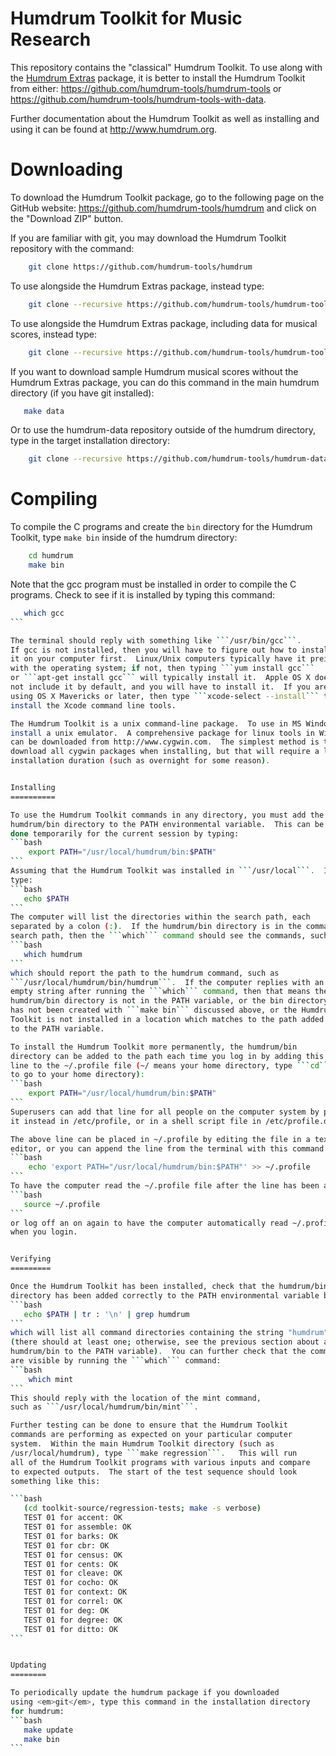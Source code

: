 Humdrum Toolkit for Music Research
==================================

This repository contains the "classical" Humdrum Toolkit.
To use along with the [Humdrum Extras](https://github.com/craigsapp/humextra) 
package, it is better to install the Humdrum Toolkit from either:
   https://github.com/humdrum-tools/humdrum-tools 
or
   https://github.com/humdrum-tools/humdrum-tools-with-data.

Further documentation about the Humdrum Toolkit as well 
as installing and using it can be found at http://www.humdrum.org.


Downloading
===============================

To download the Humdrum Toolkit package, go to the following page 
on the GitHub website:
  https://github.com/humdrum-tools/humdrum
and click on the "Download ZIP" button.

If you are familiar with git, you may download the Humdrum Toolkit 
repository with the command:
```bash
    git clone https://github.com/humdrum-tools/humdrum
```

To use alongside the Humdrum Extras package, instead type:
```bash
    git clone --recursive https://github.com/humdrum-tools/humdrum-tools
```

To use alongside the Humdrum Extras package, including data for 
musical scores, instead type:
```bash
    git clone --recursive https://github.com/humdrum-tools/humdrum-tools-with-data humdrum-tools
```

If you want to download sample Humdrum musical scores without the 
Humdrum Extras package, you can do this command in the main humdrum
directory (if you have git installed):
```bash
   make data
```

Or to use the humdrum-data repository outside of the humdrum directory, type
in the target installation directory:
```bash
    git clone --recursive https://github.com/humdrum-tools/humdrum-data
```


Compiling 
=========

To compile the C programs and create the ```bin``` directory for the
Humdrum Toolkit, type ```make bin``` inside of the humdrum directory:
```bash
    cd humdrum
    make bin
```

Note that the gcc program must be installed in order to compile the C programs.
Check to see if it is installed by typing this command:
````bash
   which gcc
```

The terminal should reply with something like ```/usr/bin/gcc```.
If gcc is not installed, then you will have to figure out how to install
it on your computer first.  Linux/Unix computers typically have it preinstalled
with the operating system; if not, then typing ```yum install gcc``` 
or ```apt-get install gcc``` will typically install it.  Apple OS X does 
not include it by default, and you will have to install it.  If you are 
using OS X Mavericks or later, then type ```xcode-select --install``` to
install the Xcode command line tools.

The Humdrum Toolkit is a unix command-line package.  To use in MS Windows, 
install a unix emulator.  A comprehensive package for linux tools in Windows 
can be downloaded from http://www.cygwin.com.  The simplest method is to 
download all cygwin packages when installing, but that will require a long 
installation duration (such as overnight for some reason).


Installing
==========

To use the Humdrum Toolkit commands in any directory, you must add the
humdrum/bin directory to the PATH environmental variable.  This can be
done temporarily for the current session by typing:
```bash
    export PATH="/usr/local/humdrum/bin:$PATH"
```
Assuming that the Humdrum Toolkit was installed in ```/usr/local```.  If you
type:
```bash
   echo $PATH
```
The computer will list the directories within the search path, each 
separated by a colon (:).  If the humdrum/bin directory is in the command
search path, then the ```which``` command should see the commands, such as
```bash
   which humdrum
```
which should report the path to the humdrum command, such as
```/usr/local/humdrum/bin/humdrum```.  If the computer replies with an
empty string after running the ```which``` command, then that means the
humdrum/bin directory is not in the PATH variable, or the bin directory
has not been created with ```make bin``` discussed above, or the Humdrum 
Toolkit is not installed in a location which matches to the path added
to the PATH variable.

To install the Humdrum Toolkit more permanently, the humdrum/bin
directory can be added to the path each time you log in by adding this
line to the ~/.profile file (~/ means your home directory, type ```cd```
to go to your home directory):
```bash
    export PATH="/usr/local/humdrum/bin:$PATH"
```
Superusers can add that line for all people on the computer system by placing
it instead in /etc/profile, or in a shell script file in /etc/profile.d.

The above line can be placed in ~/.profile by editing the file in a text
editor, or you can append the line from the terminal with this command:
```bash
    echo 'export PATH="/usr/local/humdrum/bin:$PATH"' >> ~/.profile
```
To have the computer read the ~/.profile file after the line has been added type:
```bash
   source ~/.profile
```
or log off an on again to have the computer automatically read ~/.profile
when you login.


Verifying
=========

Once the Humdrum Toolkit has been installed, check that the humdrum/bin
directory has been added correctly to the PATH environmental variable by typing:
```bash
   echo $PATH | tr : '\n' | grep humdrum
```
which will list all command directories containing the string "humdrum" 
(there should at least one; otherwise, see the previous section about adding
humdrum/bin to the PATH variable).  You can further check that the commands
are visible by running the ```which``` command:
```bash
	which mint
```
This should reply with the location of the mint command, 
such as ```/usr/local/humdrum/bin/mint```.

Further testing can be done to ensure that the Humdrum Toolkit
commands are performing as expected on your particular computer
system.  Within the main Humdrum Toolkit directory (such as
/usr/local/humdrum), type ```make regression```.   This will run
all of the Humdrum Toolkit programs with various inputs and compare
to expected outputs.  The start of the test sequence should look
something like this:

```bash
   (cd toolkit-source/regression-tests; make -s verbose)
   TEST 01 for accent: OK
   TEST 01 for assemble: OK
   TEST 01 for barks: OK
   TEST 01 for cbr: OK
   TEST 01 for census: OK
   TEST 01 for cents: OK
   TEST 01 for cleave: OK
   TEST 01 for cocho: OK
   TEST 01 for context: OK
   TEST 01 for correl: OK
   TEST 01 for deg: OK
   TEST 01 for degree: OK
   TEST 01 for ditto: OK
```


Updating
========

To periodically update the humdrum package if you downloaded 
using <em>git</em>, type this command in the installation directory 
for humdrum:
```bash
   make update
   make bin
```



